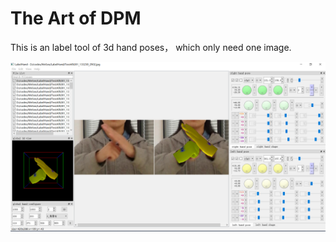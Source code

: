 # The Art of DPM

This is an label tool of 3d hand poses， which only need one image.

![gui screenshot](doc/preview.png)


